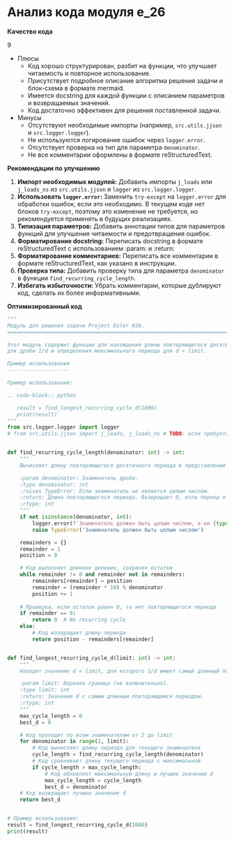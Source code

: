 # Анализ кода модуля e_26

**Качество кода**

9
-  Плюсы
    - Код хорошо структурирован, разбит на функции, что улучшает читаемость и повторное использование.
    - Присутствует подробное описание алгоритма решения задачи и блок-схема в формате mermaid.
    - Имеется docstring для каждой функции с описанием параметров и возвращаемых значений.
    - Код достаточно эффективен для решения поставленной задачи.
-  Минусы
    - Отсутствуют необходимые импорты (например, `src.utils.jjson` и `src.logger.logger`).
    - Не используются логирование ошибок через `logger.error`.
    - Отсутствует проверка на тип для параметра `denominator`.
    - Не все комментарии оформлены в формате reStructuredText.

**Рекомендации по улучшению**

1. **Импорт необходимых модулей:** Добавить импорты `j_loads` или `j_loads_ns` из `src.utils.jjson` и `logger` из `src.logger.logger`.
2. **Использовать `logger.error`:** Заменить `try-except` на `logger.error` для обработки ошибок, если это необходимо. В текущем коде нет блоков `try-except`, поэтому это изменение не требуется, но рекомендуется применять в будущих реализациях.
3. **Типизация параметров:** Добавить аннотации типов для параметров функций для улучшения читаемости и предотвращения ошибок.
4. **Форматирование docstring:** Переписать docstring в формате reStructuredText с использованием :param: и :return:
5. **Форматирование комментариев:** Переписать все комментарии в формате reStructuredText, как указано в инструкции.
6. **Проверка типа:** Добавить проверку типа для параметра `denominator` в функции `find_recurring_cycle_length`.
7. **Избегать избыточности:** Убрать комментарии, которые дублируют код, сделать их более информативными.

**Оптимизированный код**

```python
"""
Модуль для решения задачи Project Euler #26.
=========================================================================================

Этот модуль содержит функции для нахождения длины повторяющегося десятичного периода
для дроби 1/d и определения максимального периода для d < limit.

Пример использования
--------------------

Пример использования:

.. code-block:: python

   result = find_longest_recurring_cycle_d(1000)
   print(result)
"""
from src.logger.logger import logger
# from src.utils.jjson import j_loads, j_loads_ns # TODO: если требуется


def find_recurring_cycle_length(denominator: int) -> int:
    """
    Вычисляет длину повторяющегося десятичного периода в представлении 1/denominator.

    :param denominator: Знаменатель дроби.
    :type denominator: int
    :raises TypeError: Если знаменатель не является целым числом.
    :return: Длина повторяющегося периода. Возвращает 0, если период отсутствует.
    :rtype: int
    """
    if not isinstance(denominator, int):
        logger.error(f'Знаменатель должен быть целым числом, а не {type(denominator)}')
        raise TypeError('Знаменатель должен быть целым числом')

    remainders = {}
    remainder = 1
    position = 0

    # Код выполняет длинное деление, сохраняя остатки
    while remainder != 0 and remainder not in remainders:
        remainders[remainder] = position
        remainder = (remainder * 10) % denominator
        position += 1
    
    # Проверка, если остаток равен 0, то нет повторяющегося периода
    if remainder == 0:
        return 0  # No recurring cycle
    else:
        # Код возвращает длину периода
        return position - remainders[remainder]


def find_longest_recurring_cycle_d(limit: int) -> int:
    """
    Находит значение d < limit, для которого 1/d имеет самый длинный повторяющийся период.

    :param limit: Верхняя граница (не включительно).
    :type limit: int
    :return: Значение d с самым длинным повторяющимся периодом.
    :rtype: int
    """
    max_cycle_length = 0
    best_d = 0

    # Код проходит по всем знаменателям от 2 до limit
    for denominator in range(2, limit):
        # Код вычисляет длину периода для текущего знаменателя
        cycle_length = find_recurring_cycle_length(denominator)
        # Код сравнивает длину текущего периода с максимальной
        if cycle_length > max_cycle_length:
            # Код обновляет максимальную длину и лучшее значение d
            max_cycle_length = cycle_length
            best_d = denominator
    # Код возвращает лучшее значение d
    return best_d


# Пример использования:
result = find_longest_recurring_cycle_d(1000)
print(result)
```